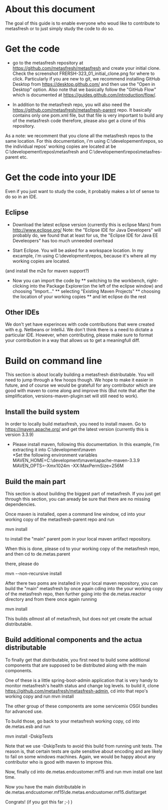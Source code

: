 
# About this document

The goal of this guide is to enable everyone who woud like to contribute to metasfresh or to just simply study the code to do so.

# Get the code

* go to the metasfresh repository at https://github.com/metasfresh/metasfresh and create your initial clone.
Check the screenshot FRERSH-323_01_initial_clone.png for where to click.
Particularly if you are new to git, we recommend installing GitHub Desktop from https://desktop.github.com/ and then use the "Open in Desktop"
option. Also note that we basically follow the "GitHub Flow" which is documented at https://guides.github.com/introduction/flow/.

* In addition to the metasfresh repo, you will also need the https://github.com/metasfresh/metasfresh-parent repo. 
It basically contains only one pom.xml file, but that file is very important to build any of the metasfresh code
therefore, please also get a clone of this repository.

As a note: we recomment that you clone all the metasfresh repos to the same location.
For this documentation, i'm using C:\developement\repos, so the individual repos' working copies are located at be C:\developement\repos\metasfresh and C:\developement\repos\metasfres-parent etc.

# Get the code into your IDE

Even if you just want to study the code, it probably makes a lot of sense to do so in an IDE.

## Eclipse

* Download the latest eclipse version (currently this is eclipse Mars) from http://www.eclipse.org/
Note: the "Eclipse IDE for Java Developers" will probably do, we found that at least for us, the "Eclipse IDE for Java EE Develeopers" has too much unneeded overhead

* Start Eclipse. You will be asked for a workspace location. In my excample, i'm using C:\development\repos, because it's where all my working copies are located.

(and install the m2e for maven support?)
* Now you can import the code by 
** switching to the workbench, right-clicking into the Package Explorer(on the left of the eclipse window) and choosing "Import..."
** selecting "Existing Maven Projects"
** choosing the location of your working copies 
** and let eclipse do the rest

## Other IDEs

We don't yet have experinces with code contributions that were created with e.g. Netbeans or IntelliJ.
We don't think there is a need to dictate a particular IDE. 
However, when contributing, please make sure to format your contribution in a way that allows us to get a meaningfull diff.

# Build on command line 

This section is about locally building a metasfresh distributable.
You will need to jump through a few hoops though. We hope to make it easier in future, 
and of course we would be gratefull for any contributor which are good with maven to come along and improve this
(But note that after the simplification, versions-maven-plugin:set will still need to work).


## Install the build system

In order to locally build metasfresh, you need to install maven. 
Go to https://maven.apache.org/ and get the latest version (currently this is version 3.3.9)
* Please install maven, following this documentation.
In this example, I'm extracting it into C:\development\maven\
*Set the following environment variables
MAVEN_HOME=C:\development\maven\apache-maven-3.3.9
MAVEN_OPTS=-Xmx1024m -XX:MaxPermSize=256M

## Build the main part

This section is about building the biggest part of metasfresh. 
If you just get through this section, you can aready be sure that there are no missing dependencies.

Once maven is installed, open a command line window, cd into your working copy of the metasfresh-parent repo and run

mvn install

to install the "main" parent pom in your local maven artifact repository.

When this is done, please cd to your working copy of the metasfresh repo, and then cd to de.metas.parent

there, please do 

mvn --non-recursive install

After there two poms are installed in your local maven repository, you can build the "main" metasfresh 
by once again cding into the your working copy of the metasfresh repo, then further going into the de.metas.reactor directory and from there once again running

mvn install

This builds _allmost_ all of metasfresh, but does not yet create the actual distributable.

## Build additional components and the actua distributable

To finally get that distributable, you first need to build some additional components that are supposed to be distributed along with the main components.

One of these is a little spring-boot-admin application that is very handy to monitor metasfresh's health status and change log levels.
to build it, clone https://github.com/metasfresh/metasfresh-admin, cd into that repo's working copy and run mvn install

The other group of these components are some servicemix OSGI bundles for advanced use.

To build those, go back to your metasfresh working copy, cd into de.metas.esb and run 

mvn install -DskipTests

Note that we use -DskipTests to avoid this build from running unit tests. 
The reason is, that certain tests are quite sensitive about encoding and are likely to fail on some windows machines.
Again, we would be happy about any contributor who is good with maven to improve this.

Now, finally cd into de.metas.endcustomer.mf15 and run mvn install one last time.

Now you have the main distributable in de.metas.endcustomer.mf15\de.metas.endcustomer.mf15.dist\target

Congrats! (if you got this far ;-) )

